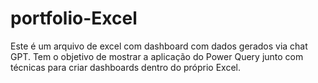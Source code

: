 # portfolio-Excel

Este é um arquivo de excel com dashboard com dados gerados via chat GPT.
Tem o objetivo de mostrar a aplicação do Power Query junto com técnicas para criar dashboards dentro do próprio Excel.
